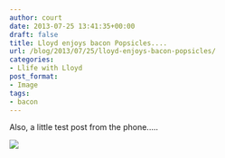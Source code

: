 ```yaml
---
author: court
date: 2013-07-25 13:41:35+00:00
draft: false
title: Lloyd enjoys bacon Popsicles....
url: /blog/2013/07/25/lloyd-enjoys-bacon-popsicles/
categories:
- Llife with Lloyd
post_format:
- Image
tags:
- bacon
---
```


Also, a little test post from the phone.....  
  
![](http://www.vallentyne.com/blog/wp-content/uploads/2013/07/SavedPicture-201372595050.jpg)


